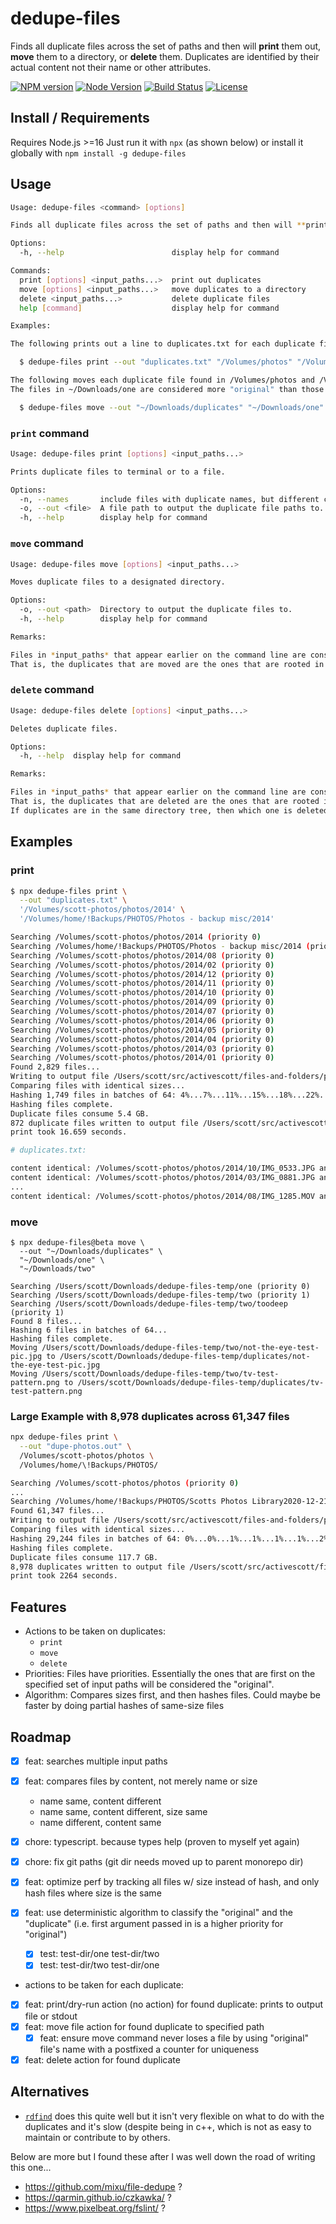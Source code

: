 # dedupe-files

Finds all duplicate files across the set of paths and then will **print** them out, **move** them to a directory, or **delete** them. Duplicates are identified by their actual content not their name or other attributes.

[![NPM version](https://img.shields.io/npm/v/dedupe-files.svg)](https://www.npmjs.com/package/dedupe-files)
[![Node Version](https://img.shields.io/node/v/dedupe-files.svg)](https://github.com/activescott/files-and-folders)
[![Build Status](https://github.com/activescott/files-and-folders/workflows/dedupe-files-build/badge.svg?branch=main)](https://github.com/activescott/files-and-folders/actions?query=workflow%3Adedupe-files-build)
[![License](https://img.shields.io/github/license/activescott/files-and-folders.svg)](https://github.com/activescott/files-and-folders/blob/master/LICENSE)

## Install / Requirements

Requires Node.js >=16
Just run it with `npx` (as shown below) or install it globally with `npm install -g dedupe-files`

## Usage

```sh
Usage: dedupe-files <command> [options]

Finds all duplicate files across the set of paths and then will **print** them out, **move** them to a directory, or **delete** them. Duplicates are identified by their actual content not their name or other attributes.

Options:
  -h, --help                        display help for command

Commands:
  print [options] <input_paths...>  print out duplicates
  move [options] <input_paths...>   move duplicates to a directory
  delete <input_paths...>           delete duplicate files
  help [command]                    display help for command

Examples:

The following prints out a line to duplicates.txt for each duplicate file found in /Volumes/photos and /Volumes/backups/photos:

  $ dedupe-files print --out "duplicates.txt" "/Volumes/photos" "/Volumes/backups/photos"

The following moves each duplicate file found in /Volumes/photos and /Volumes/backups/photos to ~/Downloads/duplicates.
The files in ~/Downloads/one are considered more "original" than those in ~/Downloads/two since it appears earlier on the command line:

  $ dedupe-files move --out "~/Downloads/duplicates" "~/Downloads/one" "~/Downloads/two"
```

### `print` command

```sh
Usage: dedupe-files print [options] <input_paths...>

Prints duplicate files to terminal or to a file.

Options:
  -n, --names       include files with duplicate names, but different content
  -o, --out <file>  A file path to output the duplicate file paths to. If not specified, file paths are written to stdout.
  -h, --help        display help for command
```

### `move` command

```sh
Usage: dedupe-files move [options] <input_paths...>

Moves duplicate files to a designated directory.

Options:
  -o, --out <path>  Directory to output the duplicate files to.
  -h, --help        display help for command

Remarks:

Files in *input_paths* that appear earlier on the command line are considered more "original".
That is, the duplicates that are moved are the ones that are rooted in the last-most *input_paths* argument.
```

### `delete` command

```sh
Usage: dedupe-files delete [options] <input_paths...>

Deletes duplicate files.

Options:
  -h, --help  display help for command

Remarks:

Files in *input_paths* that appear earlier on the command line are considered more "original".
That is, the duplicates that are deleted are the ones that are rooted in the last-most *input_paths* argument.
If duplicates are in the same directory tree, then which one is deleted is not deterministic (but it will leave one behind).
```

## Examples

### print

```sh
$ npx dedupe-files print \
  --out "duplicates.txt" \
  '/Volumes/scott-photos/photos/2014' \
  '/Volumes/home/!Backups/PHOTOS/Photos - backup misc/2014'

Searching /Volumes/scott-photos/photos/2014 (priority 0)
Searching /Volumes/home/!Backups/PHOTOS/Photos - backup misc/2014 (priority 1)
Searching /Volumes/scott-photos/photos/2014/08 (priority 0)
Searching /Volumes/scott-photos/photos/2014/02 (priority 0)
Searching /Volumes/scott-photos/photos/2014/12 (priority 0)
Searching /Volumes/scott-photos/photos/2014/11 (priority 0)
Searching /Volumes/scott-photos/photos/2014/10 (priority 0)
Searching /Volumes/scott-photos/photos/2014/09 (priority 0)
Searching /Volumes/scott-photos/photos/2014/07 (priority 0)
Searching /Volumes/scott-photos/photos/2014/06 (priority 0)
Searching /Volumes/scott-photos/photos/2014/05 (priority 0)
Searching /Volumes/scott-photos/photos/2014/04 (priority 0)
Searching /Volumes/scott-photos/photos/2014/03 (priority 0)
Searching /Volumes/scott-photos/photos/2014/01 (priority 0)
Found 2,829 files...
Writing to output file /Users/scott/src/activescott/files-and-folders/packages/dedupe-files/tests/integration/print-photos-small.sh.out.
Comparing files with identical sizes...
Hashing 1,749 files in batches of 64: 4%...7%...11%...15%...18%...22%...26%...29%...33%...37%...40%...44%...48%...51%...55%...59%...62%...66%...70%...73%...77%...81%...84%...88%...91%...95%...
Hashing files complete.
Duplicate files consume 5.4 GB.
872 duplicate files written to output file /Users/scott/src/activescott/files-and-folders/packages/dedupe-files/tests/integration/print-photos-small.sh.out.
print took 16.659 seconds.

# duplicates.txt:

content identical: /Volumes/scott-photos/photos/2014/10/IMG_0533.JPG and /Volumes/home/!Backups/PHOTOS/Photos - backup misc/2014/IMG_0070.jpg
content identical: /Volumes/scott-photos/photos/2014/03/IMG_0881.JPG and /Volumes/home/!Backups/PHOTOS/Photos - backup misc/2014/IMG_0881.JPG
...
content identical: /Volumes/scott-photos/photos/2014/08/IMG_1285.MOV and /Volumes/home/!Backups/PHOTOS/Photos - backup misc/2014/IMG_1285.MOV
```

### move

```
$ npx dedupe-files@beta move \
  --out "~/Downloads/duplicates" \
  "~/Downloads/one" \
  "~/Downloads/two"

Searching /Users/scott/Downloads/dedupe-files-temp/one (priority 0)
Searching /Users/scott/Downloads/dedupe-files-temp/two (priority 1)
Searching /Users/scott/Downloads/dedupe-files-temp/two/toodeep (priority 1)
Found 8 files...
Hashing 6 files in batches of 64...
Hashing files complete.
Moving /Users/scott/Downloads/dedupe-files-temp/two/not-the-eye-test-pic.jpg to /Users/scott/Downloads/dedupe-files-temp/duplicates/not-the-eye-test-pic.jpg
Moving /Users/scott/Downloads/dedupe-files-temp/two/tv-test-pattern.png to /Users/scott/Downloads/dedupe-files-temp/duplicates/tv-test-pattern.png
```

### Large Example with 8,978 duplicates across 61,347 files

```sh
npx dedupe-files print \
  --out "dupe-photos.out" \
  /Volumes/scott-photos/photos \
  /Volumes/home/\!Backups/PHOTOS/

Searching /Volumes/scott-photos/photos (priority 0)
...
Searching /Volumes/home/!Backups/PHOTOS/Scotts Photos Library2020-12-21.photoslibrary/resources/cloudsharing/resources/derivatives/masters/5 (priority 1)
Found 61,347 files...
Writing to output file /Users/scott/src/activescott/files-and-folders/packages/dedupe-files/tests/integration/print-photos-all.sh.out.
Comparing files with identical sizes...
Hashing 29,244 files in batches of 64: 0%...0%...1%...1%...1%...1%...2%...2%...2%...2%...2%...3%...3%...3%...3%...4%...4%...4%...4%...4%...5%...5%...5%...5%...5%...6%...6%...6%...6%...7%...7%...7%...7%...7%...8%...8%...8%...8%...9%...9%...9%...9%...9%...10%...10%...10%...10%...11%...11%...11%...11%...11%...12%...12%...12%...12%...12%...13%...13%...13%...13%...14%...14%...14%...14%...14%...15%...15%...15%...15%...16%...16%...16%...16%...16%...17%...17%...17%...17%...18%...18%...18%...18%...18%...19%...19%...19%...19%...19%...20%...20%...20%...20%...21%...21%...21%...21%...21%...22%...22%...22%...22%...23%...23%...23%...23%...23%...24%...24%...24%...24%...25%...25%...25%...25%...25%...26%...26%...26%...26%...26%...27%...27%...27%...27%...28%...28%...28%...28%...28%...29%...29%...29%...29%...30%...30%...30%...30%...30%...31%...31%...31%...31%...32%...32%...32%...32%...32%...33%...33%...33%...33%...33%...34%...34%...34%...34%...35%...35%...35%...35%...35%...36%...36%...36%...36%...37%...37%...37%...37%...37%...38%...38%...38%...38%...39%...39%...39%...39%...39%...40%...40%...40%...40%...40%...41%...41%...41%...41%...42%...42%...42%...42%...42%...43%...43%...43%...43%...44%...44%...44%...44%...44%...45%...45%...45%...45%...46%...46%...46%...46%...46%...47%...47%...47%...47%...47%...48%...48%...48%...48%...49%...49%...49%...49%...49%...50%...50%...50%...50%...51%...51%...51%...51%...51%...52%...52%...52%...52%...53%...53%...53%...53%...53%...54%...54%...54%...54%...54%...55%...55%...55%...55%...56%...56%...56%...56%...56%...57%...57%...57%...57%...58%...58%...58%...58%...58%...59%...59%...59%...59%...60%...60%...60%...60%...60%...61%...61%...61%...61%...61%...62%...62%...62%...62%...63%...63%...63%...63%...63%...64%...64%...64%...64%...65%...65%...65%...65%...65%...66%...66%...66%...66%...67%...67%...67%...67%...67%...68%...68%...68%...68%...68%...69%...69%...69%...69%...70%...70%...70%...70%...70%...71%...71%...71%...71%...72%...72%...72%...72%...72%...73%...73%...73%...73%...74%...74%...74%...74%...74%...75%...75%...75%...75%...76%...76%...76%...76%...76%...77%...77%...77%...77%...77%...78%...78%...78%...78%...79%...79%...79%...79%...79%...80%...80%...80%...80%...81%...81%...81%...81%...81%...82%...82%...82%...82%...83%...83%...83%...83%...83%...84%...84%...84%...84%...84%...85%...85%...85%...85%...86%...86%...86%...86%...86%...87%...87%...87%...87%...88%...88%...88%...88%...88%...89%...89%...89%...89%...90%...90%...90%...90%...90%...91%...91%...91%...91%...91%...92%...92%...92%...92%...93%...93%...93%...93%...93%...94%...94%...94%...94%...95%...95%...95%...95%...95%...96%...96%...96%...96%...97%...
Hashing files complete.
Duplicate files consume 117.7 GB.
8,978 duplicates written to output file /Users/scott/src/activescott/files-and-folders/packages/dedupe-files/tests/integration/print-photos-all.sh.out.
print took 2264 seconds.
```

## Features

- Actions to be taken on duplicates:
  - `print`
  - `move`
  - `delete`
- Priorities: Files have priorities. Essentially the ones that are first on the specified set of input paths will be considered the "original".
- Algorithm: Compares sizes first, and then hashes files. Could maybe be faster by doing partial hashes of same-size files

## Roadmap

- [x] feat: searches multiple input paths
- [x] feat: compares files by content, not merely name or size

  - name same, content different
  - name same, content different, size same
  - name different, content same

- [x] chore: typescript. because types help (proven to myself yet again)
- [x] chore: fix git paths (git dir needs moved up to parent monorepo dir)
- [x] feat: optimize perf by tracking all files w/ size instead of hash, and only hash files where size is the same
- [x] feat: use deterministic algorithm to classify the "original" and the "duplicate" (i.e. first argument passed in is a higher priority for "original")

  - [x] test: test-dir/one test-dir/two
  - [x] test: test-dir/two test-dir/one

- actions to be taken for each duplicate:

- [x] feat: print/dry-run action (no action) for found duplicate: prints to output file or stdout
- [x] feat: move file action for found duplicate to specified path
  - [x] feat: ensure move command never loses a file by using "original" file's name with a postfixed a counter for uniqueness
- [x] feat: delete action for found duplicate

## Alternatives

- [`rdfind`](https://github.com/pauldreik/rdfind) does this quite well but it isn't very flexible on what to do with the duplicates and it's slow (despite being in c++, which is not as easy to maintain or contribute to by others.

Below are more but I found these after I was well down the road of writing this one...

- https://github.com/mixu/file-dedupe ?
- https://qarmin.github.io/czkawka/ ?
- https://www.pixelbeat.org/fslint/ ?
